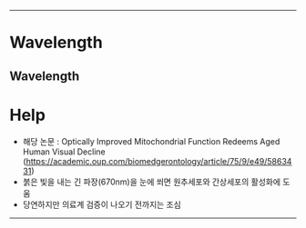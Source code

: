 ****

# Wavelength
Wavelength
- 

# Help
- 해당 논문 : Optically Improved Mitochondrial Function Redeems Aged Human Visual Decline (https://academic.oup.com/biomedgerontology/article/75/9/e49/5863431)
- 붉은 빛을 내는 긴 파장(670nm)을 눈에 쐬면 원추세포와 간상세포의 활성화에 도움
- 당연하지만 의료계 검증이 나오기 전까지는 조심

****
